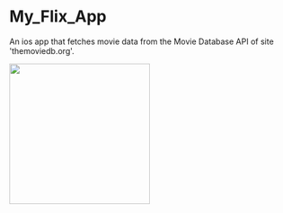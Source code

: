 # My_Flix_App

An ios app that fetches movie data from the Movie Database API of site 'themoviedb.org'.

<img src="http://g.recordit.co/xoaJDPnYA9.gif" width=250><br>
